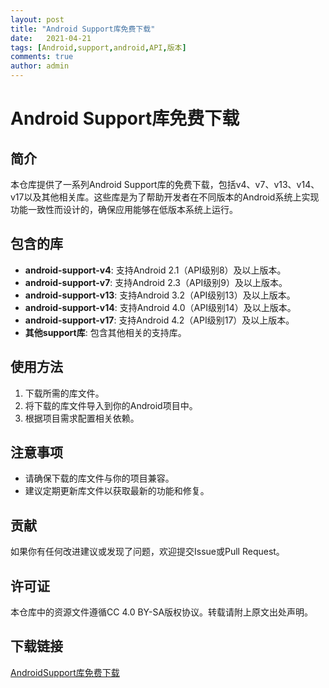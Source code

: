 ```yaml
---
layout: post
title: "Android Support库免费下载"
date:   2021-04-21
tags: [Android,support,android,API,版本]
comments: true
author: admin
---
```

# Android Support库免费下载

## 简介

本仓库提供了一系列Android Support库的免费下载，包括v4、v7、v13、v14、v17以及其他相关库。这些库是为了帮助开发者在不同版本的Android系统上实现功能一致性而设计的，确保应用能够在低版本系统上运行。

## 包含的库

- **android-support-v4**: 支持Android 2.1（API级别8）及以上版本。
- **android-support-v7**: 支持Android 2.3（API级别9）及以上版本。
- **android-support-v13**: 支持Android 3.2（API级别13）及以上版本。
- **android-support-v14**: 支持Android 4.0（API级别14）及以上版本。
- **android-support-v17**: 支持Android 4.2（API级别17）及以上版本。
- **其他support库**: 包含其他相关的支持库。

## 使用方法

1. 下载所需的库文件。
2. 将下载的库文件导入到你的Android项目中。
3. 根据项目需求配置相关依赖。

## 注意事项

- 请确保下载的库文件与你的项目兼容。
- 建议定期更新库文件以获取最新的功能和修复。

## 贡献

如果你有任何改进建议或发现了问题，欢迎提交Issue或Pull Request。

## 许可证

本仓库中的资源文件遵循CC 4.0 BY-SA版权协议。转载请附上原文出处声明。

## 下载链接

[AndroidSupport库免费下载](https://pan.quark.cn/s/c22ce1dc284d)